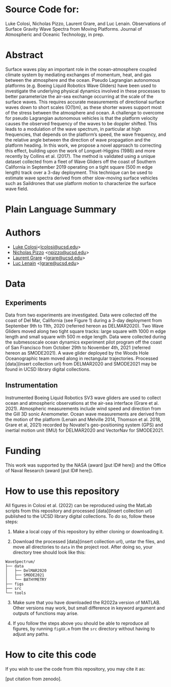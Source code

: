 # Source Code for: 

Luke Colosi, Nicholas Pizzo, Laurent Grare, and Luc Lenain. Observations of Surface Gravity Wave Spectra from Moving Platforms. Journal of Atmospheric and Oceanic Technology, in prep. 

# Abstract 

Surface waves play an important role in the ocean-atmosphere coupled climate system by mediating exchanges of momentum, heat, and gas between the atmosphere and the ocean. Pseudo Lagrangian autonomous platforms (e.g. Boeing Liquid Robotics Wave Gliders) have been used to investigate the underlying physical dynamics involved in these processes to better parameterize the air-sea exchange occurring at the scale of the surface waves. This requires accurate measurements of directional surface waves down to short scales (O(1)m), as these shorter waves support most of the stress between the atmosphere and ocean.  A challenge to overcome for pseudo Lagrangian autonomous vehicles is that the platform velocity causes the observed frequency of the waves to be doppler shifted.  This leads to a modulation of the wave spectrum, in particular at high frequencies, that depends on the platform’s speed, the wave frequency, and the relative angle between the direction of wave propagation and the platform heading. In this work, we propose a novel approach to correcting this effect, building upon the work of Longuet-Higgins (1986) and more recently by Collins et al. (2017). The method is validated using a unique dataset collected from a fleet of Wave Gliders off the coast of Southern California in September 2019 operating on a tight square (500 m edge length) track over a 3-day deployment. This technique can be used to estimate wave spectra derived from other slow-moving surface vehicles such as Saildrones that use platform motion to characterize the surface wave field. 

# Plain Language Summary

# Authors 
* [Luke Colosi](https://lcolosi.github.io/)<<lcolosi@ucsd.edu>>
* [Nicholas Pizzo](https://scripps.ucsd.edu/profiles/npizzo) <<npizzo@ucsd.edu>>
* [Laurent Grare](https://airsea.ucsd.edu/people/) <<lgrare@ucsd.edu>>
* [Luc Lenain](https://scripps.ucsd.edu/profiles/llenain) <<lgrare@ucsd.edu>>

# Data

## Experiments

Data from two experiments are investigated. Data were collected off the coast of Del Mar, California (see Figure 1) during a 3-day deployment from September 9th to 11th, 2020 (referred hereon as DELMAR2020). Two Wave Gliders moved along two tight square tracks: large square with 1000 m edge length and small square with 500 m edge length. Data were collected during the submesoscale ocean dynamics experiment pilot program off the coast of San Francisco from October 29th to November 4th, 2021 (referred hereon as SMODE2021). A wave glider deployed by the Woods Hole Oceanographic team moved along in rectangular trajectories. Processed [data](insert collection url) from DELMAR2020 and SMODE2021 may be found in UCSD library digital collections.  

## Instrumentation

Instrumented Boeing Liquid Robotics SV3 wave gliders are used to collect ocean and atmospheric observations at the air-sea interface (Grare et al. 2021). Atmospheric measurements include wind speed and direction from the Gill 3D sonic Anemometer. Ocean wave measurements are derived from the motion of the platform (Lenain and Melville 2014, Thomson et al. 2018, Grare et al, 2021) recorded by Novatel's geo-positioning system (GPS) and inertial motion unit (IMU) for DELMAR2020 and VectorNav for SMODE2021.

# Funding
This work was supported by the NASA  (award [put ID# here]) and the Office of Naval Research (award [put ID# here]).

# How to use this repository

All figures in Colosi et al. (2022) can be reproduced using the MatLab scripts from this repository and processed [data](insert collection url) published to the UCSD library digital collections. To do so, follow these steps:

1. Make a local copy of this repository by either cloning or downloading it.

2. Download the processed [data](insert collection url), untar the files, and move all directories to `data` in the project root. After doing so, your directory tree should look like this:

```
WaveSpectrum/
├── data
│   ├── DelMAR2020
│   ├── SMODE2021
│   └── BATHYMETRY
├── figs
├── src
└── tools
```

3. Make sure that you have downloaded the R2022a version of MATLAB. Other versions may work, but small difference in keyword argument and outputs of functions may arise.   

4. If you follow the steps above you should be able to reproduce all figures, by running `figXX.m` from the `src` directory without having to adjust any paths.

# How to cite this code

If you wish to use the code from this repository, you may cite it as: 

[put citation from zenodo]. 

